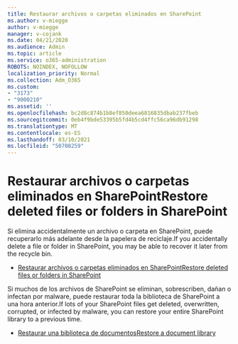 ```yaml
---
title: Restaurar archivos o carpetas eliminados en SharePoint
ms.author: v-miegge
author: v-miegge
manager: v-cojank
ms.date: 04/21/2020
ms.audience: Admin
ms.topic: article
ms.service: o365-administration
ROBOTS: NOINDEX, NOFOLLOW
localization_priority: Normal
ms.collection: Adm_O365
ms.custom:
- "3173"
- "9000210"
ms.assetid: ''
ms.openlocfilehash: bc2d8c874b1b8ef850deea6816835dbab237fbeb
ms.sourcegitcommit: 0eb4f9bde53395b5fd4b5cd4ffc56ca96db91298
ms.translationtype: MT
ms.contentlocale: es-ES
ms.lasthandoff: 03/10/2021
ms.locfileid: "50708259"
---
```

# <a name="restore-deleted-files-or-folders-in-sharepoint"></a><span data-ttu-id="f1e19-102">Restaurar archivos o carpetas eliminados en SharePoint</span><span class="sxs-lookup"><span data-stu-id="f1e19-102">Restore deleted files or folders in SharePoint</span></span>

<span data-ttu-id="f1e19-103">Si elimina accidentalmente un archivo o carpeta en SharePoint, puede recuperarlo más adelante desde la papelera de reciclaje.</span><span class="sxs-lookup"><span data-stu-id="f1e19-103">If you accidentally delete a file or folder in SharePoint, you may be able to recover it later from the recycle bin.</span></span>

* [<span data-ttu-id="f1e19-104">Restaurar archivos o carpetas eliminados en SharePoint</span><span class="sxs-lookup"><span data-stu-id="f1e19-104">Restore deleted files or folders in SharePoint</span></span>](https://support.microsoft.com/office/restore-items-in-the-recycle-bin-that-were-deleted-from-sharepoint-or-teams-6df466b6-55f2-4898-8d6e-c0dff851a0be)

<span data-ttu-id="f1e19-105">Si muchos de los archivos de SharePoint se eliminan, sobrescriben, dañan o infectan por malware, puede restaurar toda la biblioteca de SharePoint a una hora anterior.</span><span class="sxs-lookup"><span data-stu-id="f1e19-105">If lots of your SharePoint files get deleted, overwritten, corrupted, or infected by malware, you can restore your entire SharePoint library to a previous time.</span></span>

* [<span data-ttu-id="f1e19-106">Restaurar una biblioteca de documentos</span><span class="sxs-lookup"><span data-stu-id="f1e19-106">Restore a document library</span></span>](https://support.office.com/article/restore-a-document-library-317791c3-8bd0-4dfd-8254-3ca90883d39a)